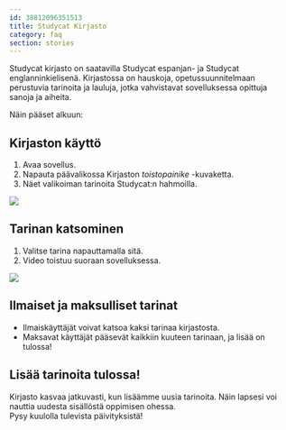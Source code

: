 ```yaml
---
id: 38812096351513
title: Studycat Kirjasto
category: faq
section: stories
---
```


Studycat kirjasto on saatavilla Studycat espanjan- ja Studycat englanninkielisenä. Kirjastossa on hauskoja, opetussuunnitelmaan perustuvia tarinoita ja lauluja, jotka vahvistavat sovelluksessa opittuja sanoja ja aiheita.

Näin pääset alkuun:

## Kirjaston käyttö

1. Avaa sovellus.
2. Napauta päävalikossa Kirjaston _toistopainike_ -kuvaketta.
3. Näet valikoiman tarinoita Studycat:n hahmoilla.

![](https://help.studycat.com/hc/article_attachments/38812096342041)

## Tarinan katsominen

1. Valitse tarina napauttamalla sitä.
2. Video toistuu suoraan sovelluksessa.

![](https://help.studycat.com/hc/article_attachments/38812096344217)

## Ilmaiset ja maksulliset tarinat

- Ilmaiskäyttäjät voivat katsoa kaksi tarinaa kirjastosta.
- Maksavat käyttäjät pääsevät kaikkiin kuuteen tarinaan, ja lisää on tulossa!

## Lisää tarinoita tulossa!

Kirjasto kasvaa jatkuvasti, kun lisäämme uusia tarinoita. Näin lapsesi voi nauttia uudesta sisällöstä oppimisen ohessa.  
Pysy kuulolla tulevista päivityksistä!